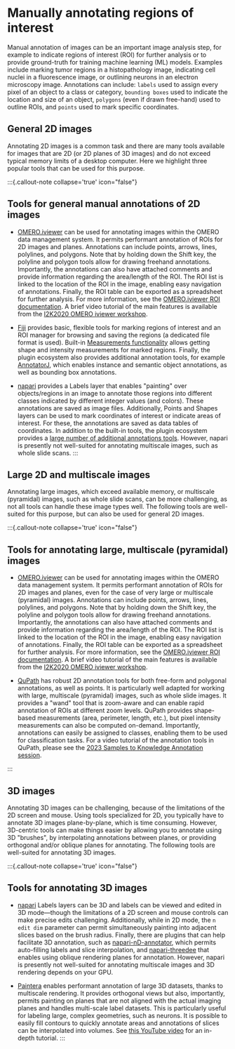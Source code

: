 # Manually annotating regions of interest

Manual annotation of images can be an important image analysis step, for example to indicate regions of interest (ROI) for further analysis or to provide ground-truth for training machine learning (ML) models. Examples include marking tumor regions in a histopathology image, indicating cell nuclei in a fluorescence image, or outlining neurons in an electron microscopy image. Annotations can include: `labels` used to assign every pixel of an object to a class or category, `bounding boxes` used to indicate the location and size of an object, `polygons` (even if drawn free-hand) used to outline ROIs, and `points` used to mark specific coordinates.

## General 2D images

Annotating 2D images is a common task and there are many tools available for images that are 2D (or 2D planes of 3D images) and do not exceed typical memory limits of a desktop computer. Here we highlight three popular tools that can be used for this purpose.

:::{.callout-note collapse='true' icon="false"}
## Tools for general manual annotations of 2D images

* [OMERO.iviewer](generalist_tools.md#omeroiviewer) can be used for annotating images within the OMERO data management system. It permits performant annotation of ROIs for 2D images and planes. Annotations can include points, arrows, lines, polylines, and polygons. Note that by holding down the Shift key, the polyline and polygon tools allow for drawing freehand annotations. Importantly, the annotations can also have attached comments and provide information regarding the area/length of the ROI. The ROI list is linked to the location of the ROI in the image, enabling easy navigation of annotations. Finally, the ROI table can be exported as a spreadsheet for further analysis. For more information, see the [OMERO.iviewer ROI documentation](https://omero-guides.readthedocs.io/en/latest/iviewer/docs/iviewer_rois.html). A brief video tutorial of the main features is available from the [I2K2020 OMERO iviewer workshop](https://www.youtube.com/watch?v=xshaOwmoqe0&).

* [Fiji](generalist_tools.md#fiji) provides basic, flexible tools for marking regions of interest and an ROI manager for browsing and saving the regions (a dedicated file format is used). Built-in [Measurements functionality](https://imagej.net/ij/docs/guide/146-30.html#sub:Set-Measurements...) allows getting shape and intensity measurements for marked regions. Finally, the plugin ecosystem also provides additional annotation tools, for example [AnnotatorJ](https://imagej.net/plugins/annotatorj), which enables instance and semantic object annotations, as well as bounding box annotations.  

* [napari](generalist_tools.md#napari) provides a Labels layer that enables "painting" over objects/regions in an image to annotate those regions into different classes indicated by different integer values (and colors). These annotations are saved as image files. Additionally, Points and Shapes layers can be used to mark coordinates of interest or indicate areas of interest. For these, the annotations are saved as data tables of coordinates. In addition to the built-in tools, the plugin ecosystem provides a [large number of additional annotations tools](https://www.napari-hub.org/plugins?sort=recentlyUpdated&workflowStep=Image+annotation&page=1). However, napari is presently not well-suited for annotating multiscale images, such as whole slide scans.
:::

## Large 2D and multiscale images

Annotating large images, which exceed available memory, or multiscale (pyramidal) images, such as whole slide scans, can be more challenging, as not all tools can handle these image types well. The following tools are well-suited for this purpose, but can also be used for general 2D images.

:::{.callout-note collapse='true' icon="false"}
## Tools for annotating large, multiscale (pyramidal) images

* [OMERO.iviewer](generalist_tools.md#omeroiviewer) can be used for annotating images within the OMERO data management system. It permits performant annotation of ROIs for 2D images and planes, even for the case of very large or multiscale (pyramidal) images. Annotations can include points, arrows, lines, polylines, and polygons. Note that by holding down the Shift key, the polyline and polygon tools allow for drawing freehand annotations. Importantly, the annotations can also have attached comments and provide information regarding the area/length of the ROI. The ROI list is linked to the location of the ROI in the image, enabling easy navigation of annotations. Finally, the ROI table can be exported as a spreadsheet for further analysis. For more information, see the [OMERO.iviewer ROI documentation](https://omero-guides.readthedocs.io/en/latest/iviewer/docs/iviewer_rois.html). A brief video tutorial of the main features is available from the [I2K2020 OMERO iviewer workshop](https://www.youtube.com/watch?v=xshaOwmoqe0&).  

* [QuPath](generalist_tools.md#qupath) has robust 2D annotation tools for both free-form and polygonal annotations, as well as points. It is particularly well adapted for working with large, multiscale (pyramidal) images, such as whole slide images. It provides a "wand" tool that is zoom-aware and can enable rapid annotation of ROIs at different zoom levels. QuPath provides shape-based measurements (area, perimeter, length, etc.), but pixel intensity measurements can also be computed on-demand. Importantly, annotations can easily be assigned to classes, enabling them to be used for classification tasks. For a video tutorial of the annotation tools in QuPath, please see the [2023 Samples to Knowledge Annotation session](https://www.youtube.com/watch?v=7QmSYZsyBOI).

:::

## 3D images

Annotating 3D images can be challenging, because of the limitations of the 2D screen and mouse. Using tools specialized for 2D, you typically have to annotate 3D images plane-by-plane, which is time consuming. However, 3D-centric tools can make things easier by allowing you to annotate using 3D "brushes", by interpolating annotations between planes, or providing orthogonal and/or oblique planes for annotating. The following tools are well-suited for annotating 3D images.

:::{.callout-note collapse='true' icon="false"}
## Tools for annotating 3D images
* [napari](generalist_tools.md#napari) Labels layers can be 3D and labels can be viewed and edited in 3D mode—though the limitations of a 2D screen and mouse controls can make precise edits challenging. Additionally, while in 2D mode, the `n edit dim` parameter can permit simultaneously painting into adjacent slices based on the brush radius. Finally, there are plugins that can help facilitate 3D annotation, such as  [napari-nD-annotator](https://www.napari-hub.org/plugins/napari-nD-annotator), which permits auto-filling labels and slice interpolation, and [napari-threedee](https://napari-threedee.github.io) that enables using oblique rendering planes for annotation. However, napari is presently not well-suited for annotating multiscale images and 3D rendering depends on your GPU.  

* [Paintera](specialist_tools.md#paintera) enables performant annotation of large 3D datasets, thanks to multiscale rendering. It provides orthogonal views but also, importantly, permits painting on planes that are not aligned with the actual imaging planes and handles multi-scale label datasets. This is particularly useful for labeling large, complex geometries, such as neurons. It is possible to easily fill contours to quickly annotate areas and annotations of slices can be interpolated into volumes. See [this YouTube video](https://www.youtube.com/watch?v=ZDcK0aCLoRc) for an in-depth tutorial.
:::